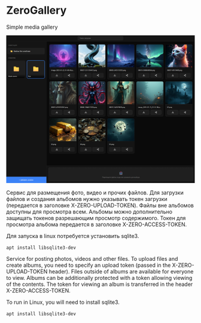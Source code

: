 # ZeroGallery
Simple media gallery

![ZeroGallery](https://github.com/ogoun/ogoun/blob/main/images/zerogallery/01.png)

Сервис для размещения фото, видео и прочих файлов.
Для загрузки файлов и создания альбомов нужно указывать токен загрузки (передается в заголовке X-ZERO-UPLOAD-TOKEN).
Файлы вне альбомов доступны для просмотра всем. Альбомы можно дополнительно защищать токенов разрешающим просмотр содержимого. Токен для просмотра альбома передается в заголовке X-ZERO-ACCESS-TOKEN.

Для запуска в linux потребуется установить sqlite3.
```shell
apt install libsqlite3-dev
```


Service for posting photos, videos and other files.
To upload files and create albums, you need to specify an upload token (passed in the X-ZERO-UPLOAD-TOKEN header).
Files outside of albums are available for everyone to view. Albums can be additionally protected with a token allowing viewing of the contents. The token for viewing an album is transferred in the header X-ZERO-ACCESS-TOKEN.

To run in Linux, you will need to install sqlite3.
```shell
apt install libsqlite3-dev
```
